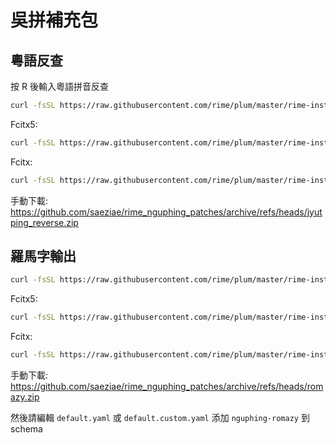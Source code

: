# 吳拼補充包

## 粵語反查

按 R 後輸入粵語拼音反查

``` bash
curl -fsSL https://raw.githubusercontent.com/rime/plum/master/rime-install | bash -s -- cantonese saeziae/rime_nguphing_patches@jyutping_reverse:install
```

Fcitx5:


``` bash
curl -fsSL https://raw.githubusercontent.com/rime/plum/master/rime-install | rime_frontend=fcitx5-rime bash -s -- cantonese saeziae/rime_nguphing_patches@jyutping_reverse:install
```

Fcitx:

``` bash
curl -fsSL https://raw.githubusercontent.com/rime/plum/master/rime-install | rime_frontend=fcitx-rime bash -s -- cantonese saeziae/rime_nguphing_patches@jyutping_reverse:install
```

手動下載: <https://github.com/saeziae/rime_nguphing_patches/archive/refs/heads/jyutping_reverse.zip>

## 羅馬字輸出

``` bash
curl -fsSL https://raw.githubusercontent.com/rime/plum/master/rime-install | bash -s -- saeziae/rime_nguphing_patches@romazy:install
```

Fcitx5:


``` bash
curl -fsSL https://raw.githubusercontent.com/rime/plum/master/rime-install | rime_frontend=fcitx5-rime bash -s -- saeziae/rime_nguphing_patches@romazy:install
```

Fcitx:

``` bash
curl -fsSL https://raw.githubusercontent.com/rime/plum/master/rime-install | rime_frontend=fcitx-rime bash -s -- saeziae/rime_nguphing_patches@romazy:install
```

手動下載: <https://github.com/saeziae/rime_nguphing_patches/archive/refs/heads/romazy.zip>

然後請編輯 `default.yaml` 或 `default.custom.yaml` 添加 `nguphing-romazy` 到 schema
